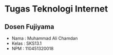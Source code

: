 Tugas Teknologi Internet
========
## Dosen Fujiyama

* Nama  : Muhammad Ali Chamdan
* Kelas : SKS13.1
* NPM   : 110451320018

